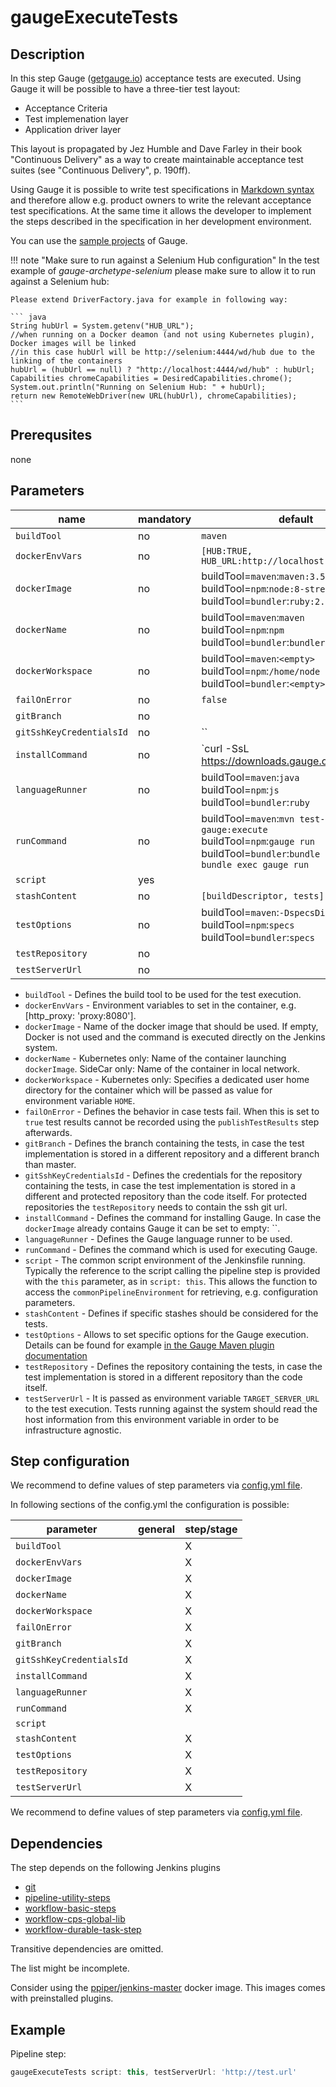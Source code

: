 # gaugeExecuteTests

## Description

In this step Gauge ([getgauge.io](http:getgauge.io)) acceptance tests are executed.
Using Gauge it will be possible to have a three-tier test layout:

* Acceptance Criteria
* Test implemenation layer
* Application driver layer

This layout is propagated by Jez Humble and Dave Farley in their book "Continuous Delivery" as a way to create maintainable acceptance test suites (see "Continuous Delivery", p. 190ff).

Using Gauge it is possible to write test specifications in [Markdown syntax](http://daringfireball.net/projects/markdown/syntax) and therefore allow e.g. product owners to write the relevant acceptance test specifications. At the same time it allows the developer to implement the steps described in the specification in her development environment.

You can use the [sample projects](https://github.com/getgauge/gauge-mvn-archetypes) of Gauge.

!!! note "Make sure to run against a Selenium Hub configuration"
    In the test example of _gauge-archetype-selenium_ please make sure to allow it to run against a Selenium hub:

    Please extend DriverFactory.java for example in following way:

    ``` java
    String hubUrl = System.getenv("HUB_URL");
    //when running on a Docker deamon (and not using Kubernetes plugin), Docker images will be linked
    //in this case hubUrl will be http://selenium:4444/wd/hub due to the linking of the containers
    hubUrl = (hubUrl == null) ? "http://localhost:4444/wd/hub" : hubUrl;
    Capabilities chromeCapabilities = DesiredCapabilities.chrome();
    System.out.println("Running on Selenium Hub: " + hubUrl);
    return new RemoteWebDriver(new URL(hubUrl), chromeCapabilities);
    ```

## Prerequsites

none

## Parameters

| name | mandatory | default | possible values |
|------|-----------|---------|-----------------|
| `buildTool` | no | `maven` | `maven`, `npm`, `bundler` |
| `dockerEnvVars` | no | `[HUB:TRUE, HUB_URL:http://localhost:4444/wd/hub]` |  |
| `dockerImage` | no | buildTool=`maven`:`maven:3.5-jdk-8`<br />buildTool=`npm`:`node:8-stretch`<br />buildTool=`bundler`:`ruby:2.5.3-stretch` |  |
| `dockerName` | no | buildTool=`maven`:`maven`<br />buildTool=`npm`:`npm`<br />buildTool=`bundler`:`bundler` |  |
| `dockerWorkspace` | no | buildTool=`maven`:`<empty>`<br />buildTool=`npm`:`/home/node`<br />buildTool=`bundler`:`<empty>` |  |
| `failOnError` | no | `false` | `true`, `false` |
| `gitBranch` | no |  |  |
| `gitSshKeyCredentialsId` | no | `` |  |
| `installCommand` | no | `curl -SsL https://downloads.gauge.org/stable | sh -s -- --location=$HOME/bin/gauge` |  |
| `languageRunner` | no | buildTool=`maven`:`java`<br />buildTool=`npm`:`js`<br />buildTool=`bundler`:`ruby` |  |
| `runCommand` | no | buildTool=`maven`:`mvn test-compile gauge:execute`<br />buildTool=`npm`:`gauge run`<br />buildTool=`bundler`:`bundle install && bundle exec gauge run` |  |
| `script` | yes |  |  |
| `stashContent` | no | `[buildDescriptor, tests]` |  |
| `testOptions` | no | buildTool=`maven`:`-DspecsDir=specs`<br />buildTool=`npm`:`specs`<br />buildTool=`bundler`:`specs` |  |
| `testRepository` | no |  |  |
| `testServerUrl` | no |  |  |

* `buildTool` - Defines the build tool to be used for the test execution.
* `dockerEnvVars` - Environment variables to set in the container, e.g. [http_proxy: 'proxy:8080'].
* `dockerImage` - Name of the docker image that should be used. If empty, Docker is not used and the command is executed directly on the Jenkins system.
* `dockerName` - Kubernetes only: Name of the container launching `dockerImage`. SideCar only: Name of the container in local network.
* `dockerWorkspace` - Kubernetes only: Specifies a dedicated user home directory for the container which will be passed as value for environment variable `HOME`.
* `failOnError` - Defines the behavior in case tests fail. When this is set to `true` test results cannot be recorded using the `publishTestResults` step afterwards.
* `gitBranch` - Defines the branch containing the tests, in case the test implementation is stored in a different repository and a different branch than master.
* `gitSshKeyCredentialsId` - Defines the credentials for the repository containing the tests, in case the test implementation is stored in a different and protected repository than the code itself. For protected repositories the `testRepository` needs to contain the ssh git url.
* `installCommand` - Defines the command for installing Gauge. In case the `dockerImage` already contains Gauge it can be set to empty: ``.
* `languageRunner` - Defines the Gauge language runner to be used.
* `runCommand` - Defines the command which is used for executing Gauge.
* `script` - The common script environment of the Jenkinsfile running. Typically the reference to the script calling the pipeline step is provided with the `this` parameter, as in `script: this`. This allows the function to access the `commonPipelineEnvironment` for retrieving, e.g. configuration parameters.
* `stashContent` - Defines if specific stashes should be considered for the tests.
* `testOptions` - Allows to set specific options for the Gauge execution. Details can be found for example [in the Gauge Maven plugin documentation](https://github.com/getgauge/gauge-maven-plugin#executing-specs)
* `testRepository` - Defines the repository containing the tests, in case the test implementation is stored in a different repository than the code itself.
* `testServerUrl` - It is passed as environment variable `TARGET_SERVER_URL` to the test execution. Tests running against the system should read the host information from this environment variable in order to be infrastructure agnostic.

## Step configuration

We recommend to define values of step parameters via [config.yml file](../configuration.md).

In following sections of the config.yml the configuration is possible:

| parameter | general | step/stage |
|-----------|---------|------------|
| `buildTool` |  | X |
| `dockerEnvVars` |  | X |
| `dockerImage` |  | X |
| `dockerName` |  | X |
| `dockerWorkspace` |  | X |
| `failOnError` |  | X |
| `gitBranch` |  | X |
| `gitSshKeyCredentialsId` |  | X |
| `installCommand` |  | X |
| `languageRunner` |  | X |
| `runCommand` |  | X |
| `script` |  |  |
| `stashContent` |  | X |
| `testOptions` |  | X |
| `testRepository` |  | X |
| `testServerUrl` |  | X |

We recommend to define values of step parameters via [config.yml file](../configuration.md).

## Dependencies

The step depends on the following Jenkins plugins

* [git](https://plugins.jenkins.io/git)
* [pipeline-utility-steps](https://plugins.jenkins.io/pipeline-utility-steps)
* [workflow-basic-steps](https://plugins.jenkins.io/workflow-basic-steps)
* [workflow-cps-global-lib](https://plugins.jenkins.io/workflow-cps-global-lib)
* [workflow-durable-task-step](https://plugins.jenkins.io/workflow-durable-task-step)

Transitive dependencies are omitted.

The list might be incomplete.

Consider using the [ppiper/jenkins-master](https://cloud.docker.com/u/ppiper/repository/docker/ppiper/jenkins-master)
docker image. This images comes with preinstalled plugins.


## Example

Pipeline step:

```groovy
gaugeExecuteTests script: this, testServerUrl: 'http://test.url'
```
